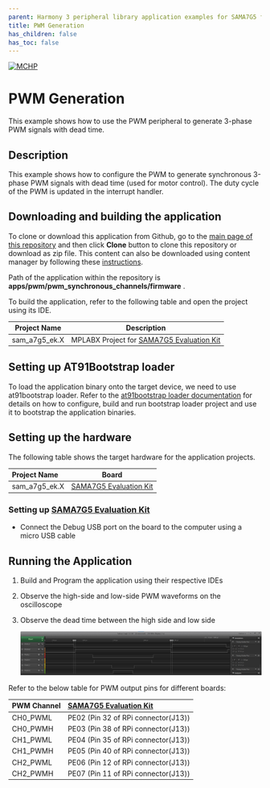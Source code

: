 ```yaml
---
parent: Harmony 3 peripheral library application examples for SAMA7G5 family
title: PWM Generation 
has_children: false
has_toc: false
---
```


[![MCHP](https://www.microchip.com/ResourcePackages/Microchip/assets/dist/images/logo.png)](https://www.microchip.com)

# PWM Generation

This example shows how to use the PWM peripheral to generate 3-phase PWM signals with dead time.

## Description

This example shows how to configure the PWM to generate synchronous 3-phase PWM signals with dead time (used for motor control). The duty cycle of the PWM is updated in the interrupt handler.

## Downloading and building the application

To clone or download this application from Github, go to the [main page of this repository](https://github.com/Microchip-MPLAB-Harmony/csp_apps_sam_a7g5) and then click **Clone** button to clone this repository or download as zip file.
This content can also be downloaded using content manager by following these [instructions](https://github.com/Microchip-MPLAB-Harmony/contentmanager/wiki).

Path of the application within the repository is **apps/pwm/pwm_synchronous_channels/firmware** .

To build the application, refer to the following table and open the project using its IDE.

| Project Name      | Description                                    |
| ----------------- | ---------------------------------------------- |
| sam_a7g5_ek.X    | MPLABX Project for [SAMA7G5 Evaluation Kit](https://www.microchip.com/DevelopmentTools/ProductDetails)|

## Setting up AT91Bootstrap loader

To load the application binary onto the target device, we need to use at91bootstrap loader. Refer to the [at91bootstrap loader documentation](../../docs/readme_bootstrap.md) for details on how to configure, build and run bootstrap loader project and use it to bootstrap the application binaries.

## Setting up the hardware

The following table shows the target hardware for the application projects.

| Project Name| Board|
|:---------|:---------:|
|sam_a7g5_ek.X | [SAMA7G5 Evaluation Kit](https://www.microchip.com/DevelopmentTools/ProductDetails)|

### Setting up [SAMA7G5 Evaluation Kit](https://www.microchip.com/DevelopmentTools/ProductDetails)

- Connect the Debug USB port on the board to the computer using a micro USB cable


## Running the Application

1. Build and Program the application using their respective IDEs
2. Observe the high-side and low-side PWM waveforms on the oscilloscope
3. Observe the dead time between the high side and low side

    ![output](images/output_pwm_synchronous_channels.png)

Refer to the below table for PWM output pins for different boards:

| PWM Channel      | [SAMA7G5 Evaluation Kit](https://www.microchip.com/DevelopmentTools/ProductDetails) |
|:---------|:---------------------- |
| CH0_PWML | PE02 (Pin 32 of RPi connector(J13)) |
| CH0_PWMH | PE03 (Pin 38 of RPi connector(J13))|
| CH1_PWML | PE04 (Pin 35 of RPi connector(J13))|
| CH1_PWMH | PE05 (Pin 40 of RPi connector(J13))|
| CH2_PWML | PE06 (Pin 12 of RPi connector(J13))|
| CH2_PWMH | PE07 (Pin 11 of RPi connector(J13)) |
